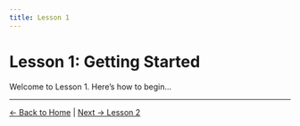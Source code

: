 ```yaml
---
title: Lesson 1
---
```


<link rel="stylesheet" href="assets/style.css">

# Lesson 1: Getting Started

Welcome to Lesson 1. Here’s how to begin...

---

[← Back to Home](index.md) | [Next → Lesson 2](lesson2.md)
